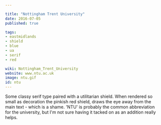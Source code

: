 ```yaml
---

title: "Nottingham Trent University"
date: 2016-07-05
published: true

tags:
- eastmidlands
- shield
- blue
- ua
- serif
- red

wiki: Nottingham_Trent_University
website: www.ntu.ac.uk
image: ntu.gif
id: ntu
---
```


Some classy serif type paired with a utilitarian shield. When rendered so small as decoration the pinkish red shield, draws the eye away from the main text - which is a shame. 'NTU' is probably the common abbreviation for the university, but I'm not sure having it tacked on as an addition really helps.
